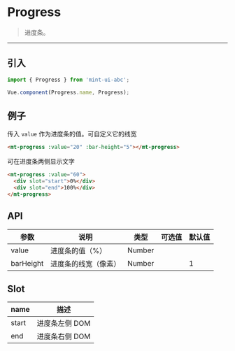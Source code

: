 # Progress

> 进度条。

-------------

## 引入

```javascript
import { Progress } from 'mint-ui-abc';

Vue.component(Progress.name, Progress);
```

## 例子

传入 `value` 作为进度条的值。可自定义它的线宽

```html
<mt-progress :value="20" :bar-height="5"></mt-progress>
```

可在进度条两侧显示文字

```html
<mt-progress :value="60">
  <div slot="start">0%</div>
  <div slot="end">100%</div>
</mt-progress>
```

## API
| 参数 | 说明 | 类型 | 可选值 | 默认值 |
|------|-------|---------|-------|--------|
| value | 进度条的值（%） | Number | | |
| barHeight | 进度条的线宽（像素） | Number | | 1 |

## Slot
| name | 描述 |
|------|--------|
| start | 进度条左侧 DOM |
| end | 进度条右侧 DOM |

